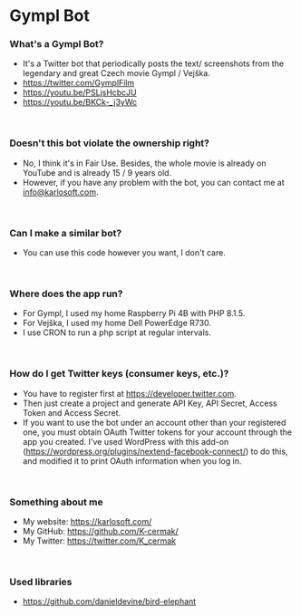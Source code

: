 # Gympl Bot

### What's a Gympl Bot?
- It's a Twitter bot that periodically posts the text/ screenshots from the legendary and great Czech movie Gympl / Vejška.
- https://twitter.com/GymplFilm
- https://youtu.be/PSLjsHcbcJU
- https://youtu.be/BKCk-_j3yWc

<br/>

### Doesn't this bot violate the ownership right?
- No, I think it's in Fair Use. Besides, the whole movie is already on YouTube and is already 15 / 9 years old.
- However, if you have any problem with the bot, you can contact me at info@karlosoft.com.

<br/>

### Can I make a similar bot?
- You can use this code however you want, I don't care.

<br/>

### Where does the app run?
- For Gympl, I used my home Raspberry Pi 4B with PHP 8.1.5.
- For Vejška, I used my home Dell PowerEdge R730.
- I use CRON to run a php script at regular intervals.

<br/>

### How do I get Twitter keys (consumer keys, etc.)?
- You have to register first at https://developer.twitter.com.
- Then just create a project and generate API Key, API Secret, Access Token and Access Secret.
- If you want to use the bot under an account other than your registered one, you must obtain OAuth Twitter tokens for your account through the app you created. I've used WordPress with this add-on (https://wordpress.org/plugins/nextend-facebook-connect/) to do this, and modified it to print OAuth information when you log in.

<br/>

### Something about me
- My website: https://karlosoft.com/
- My GitHub: https://github.com/K-cermak/
- My Twitter: https://twitter.com/K_cermak


<br/>

### Used libraries
- https://github.com/danieldevine/bird-elephant
